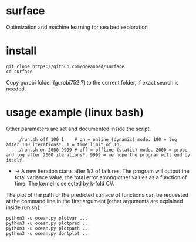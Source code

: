 # surface
Optimization and machine learning for sea bed exploration

# install
```
git clone https://github.com/oceanbed/surface
cd surface
```
Copy gurobi folder (gurobi752 ?) to the current folder, if exact search is needed.

# usage example (linux bash)
Other parameters are set and documented inside the script. 
```
    ./run.sh off 100 1    # on = online (dynamic) mode. 100 = log after 100 iterations*. 1 = time limit of 1h.
    ./run.sh on 2000 9999 # off = offline (static) mode. 2000 = probe and log after 2000 iterations*. 9999 = we hope the program will end by itself.
```
* -> A new iteration starts after 1/3 of failures.
The program will output the total variance value, the total error among other values as a function of time.
The kernel is selected by k-fold CV.

The plot of the path or the predicted surface of functions can be requested at the command line in the first argument
[other arguments are explained inside run.sh]:
```
python3 -u ocean.py plotvar ...
python3 -u ocean.py plotpred ...
python3 -u ocean.py plotpath ...
python3 -u ocean.py dontplot ...
```

